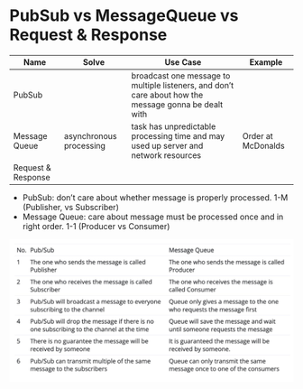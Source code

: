 # PubSub vs MessageQueue vs Request & Response

| Name               | Solve                   | Use Case                                                                                              | Example            |
| ------------------ | ----------------------- | ----------------------------------------------------------------------------------------------------- | ------------------ |
| PubSub             |                         | broadcast one message to multiple listeners, and don’t care about how the message gonna be dealt with |                    |
| Message Queue      | asynchronous processing | task has unpredictable processing time and may used up server and network resources                   | Order at McDonalds |
| Request & Response |                         |                                                                                                       |                    |
- PubSub: don’t care about whether message is properly processed. 1-M (Publisher, vs Subscriber)
- Message Queue: care about message must be processed once and in right order. 1-1 (Producer vs Consumer)
  
![image](./img/2024-04-02-21-11-36.png)